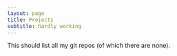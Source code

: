 ```yaml
---
layout: page
title: Projects
subtitle: hardly working
---
```


This should list all my git repos (of which there are none).
